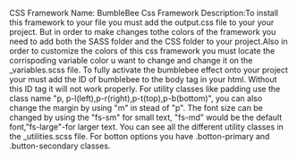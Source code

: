 CSS Framework Name: BumbleBee Css 
Framework Description:To install this framework to your file you must add the output.css file to your your project. But in order to make changes tothe colors of the framework you need to add both the SASS folder and the CSS folder to your project.Also in order to customize the colors of this css framework you must locate the corrispoding variable color u want to change and change it on the _variables.scss file. To fully activate the bumblebee effect onto your project your must add the ID of bumblebee to the body tag in your html. Without this ID tag it will not work properly. For utility classes like padding use the class name "p, p-l(left),p-r(right),p-t(top),p-b(bottom)", you can also change the margin by using "m" in stead of "p". The font size can be changed by using the "fs-sm" for small text, "fs-md" would be the default font,"fs-large"-for larger text. You can see all the different utility classes in the _utilities.scss file. For botton options you have .botton-primary and .button-secondary classes.